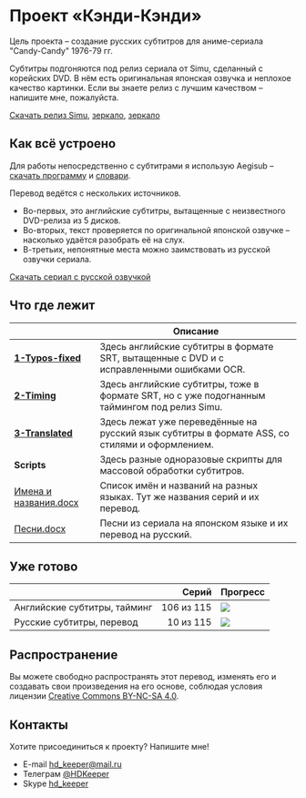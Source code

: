 ﻿# Проект «Кэнди-Кэнди»

Цель проекта – создание русских субтитров для аниме-сериала "Candy-Candy" 1976-79 гг.

Субтитры подгоняются под релиз сериала от Simu, сделанный с корейских DVD.
В нём есть оригинальная японская озвучка и неплохое качество картинки.
Если вы знаете релиз с лучшим качеством – напишите мне, пожалуйста.

[Скачать релиз Simu](https://nyaa.ink/view/891914),
[зеркало](https://cloud.mail.ru/public/HpHa/sEV8EDC7Y),
[зеркало](https://nyaa.si/view/891914)

## Как всё устроено

Для работы непосредственно с субтитрами я использую Aegisub –
[скачать программу](https://github.com/arch1t3cht/Aegisub/releases) и
[словари](https://aegisub.org/downloads/main/#dictionaries).

Перевод ведётся с нескольких источников. 

* Во-первых, это английские субтитры, вытащенные с неизвестного DVD-релиза из 5 дисков.
* Во-вторых, текст проверяется по оригинальной японской озвучке – насколько удаётся разобрать её на слух.
* В-третьих, непонятные места можно заимствовать из русской озвучки сериала.

[Скачать сериал с русской озвучкой](https://rutracker.org/forum/viewtopic.php?t=1503184)

## Что где лежит

|                                                    | Описание                                                                                  |
| -------------------------------------------------- | ----------------------------------------------------------------------------------------- |
| **[1-Typos-fixed](1-Typos-fixed)**                 | Здесь английские субтитры в формате SRT, вытащенные с DVD и с исправленными ошибками OCR. |
| **[2-Timing](2-Timing)**                           | Здесь английские субтитры, тоже в формате SRT, но с уже подогнанным таймингом под релиз Simu. |
| **[3-Translated](3-Translated)**                   | Здесь лежат уже переведённые на русский язык субтитры в формате ASS, со стилями и оформлением. |
| **Scripts**                                        | Здесь разные одноразовые скрипты для массовой обработки субтитров. |
| [Имена и названия.docx](Имена%20и%20названия.docx) | Список имён и названий на разных языках. Тут же названия серий и их перевод. |
| [Песни.docx](Песни.docx)                           | Песни из сериала на японском языке и их перевод на русский. |

## Уже готово

|                              |      Серий | Прогресс                          |
| ---------------------------- | ---------: | --------------------------------- |
| Английские субтитры, тайминг | 106 из 115 | ![](https://geps.dev/progress/92) |
| Русские субтитры, перевод    |  10 из 115 | ![](https://geps.dev/progress/9)  |

## Распространение

Вы можете свободно распространять этот перевод, изменять его и создавать свои произведения на его основе,
соблюдая условия лицензии [Creative Commons BY-NC-SA 4.0](https://creativecommons.org/licenses/by-nc-sa/4.0/deed.ru).

## Контакты

Хотите присоединиться к проекту? Напишите мне!

* E-mail hd_keeper@mail.ru
* Телеграм [@HDKeeper](https://t.me/HDKeeper)
* Skype [hd_keeper](https://join.skype.com/invite/kUFGDOFMLgQo)
